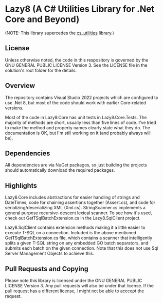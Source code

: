 Lazy8 (A C# Utilities Library for .Net Core and Beyond)
=====================================

(NOTE: This library supercedes the [cs_utilities](https://github.com/ctimmons/cs_utilities) library.)

License
-------

Unless otherwise noted, the code in this respository is governed by the GNU GENERAL PUBLIC LICENSE Version 3.  See the LICENSE file in the solution's root folder for the details.

Overview
--------

The repository contains Visual Studio 2022 projects which are configured to use .Net 8, but most of the code should work with earlier Core-related versions.

Most of the code in Lazy8.Core has unit tests in Lazy8.Core.Tests.  The majority of methods are short, usually less than five lines of code.  I've tried to make the method and property names clearly state what they do.  The documentation is OK, but I'm still working on it (and probably always will be).

Dependencies
------------

All dependencies are via NuGet packages, so just building the projects should automatically download the required packages.

Highlights
----------

Lazy8.Core includes abstractions for easier handling of strings and DateTimes, code for chaining assertions together (Assert.cs), and code for serializing/deserializing XML (Xml.cs).  StringScanner.cs implements a general purpose recursive-descent lexical scanner.  To see how it's used, check out GetTSqlBatchExtension.cs in the Lazy8.SqlClient project.

Lazy8.SqlClient contains extension methods making it a little easier to execute T-SQL on a connection.  Included is the above mentioned GetTSqlBatchExtension.cs file, which contains a scanner that intelligently splits a given T-SQL string on any embedded GO batch separators, and submits each batch on the given connection.  Note that this does not use Sql Server Management Objects to achieve this.

Pull Requests and Copying
-------------------------

Please note this library is licensed under the GNU GENERAL PUBLIC LICENSE Version 3.  Any pull requests will also be under that license.  If the pull request has a different license, I might not be able to acccept the request.

